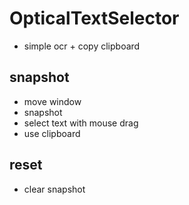 # OpticalTextSelector

- simple ocr + copy clipboard

## snapshot 
- move window
- snapshot
- select text with mouse drag
- use clipboard

## reset
- clear snapshot